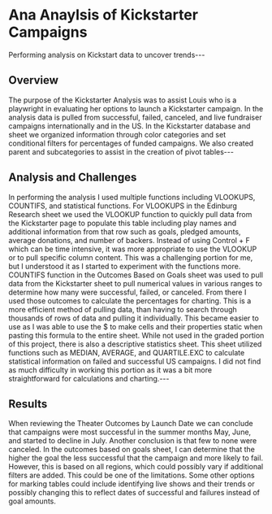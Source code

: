 # Ana Anaylsis of Kickstarter Campaigns
Performing analysis on Kickstart data to uncover trends---
## Overview
The purpose of the Kickstarter Analysis was to assist Louis who is a playwright in evaluating her options to launch a Kickstarter campaign. In the analysis data is pulled from successful, failed, canceled, and live fundraiser campaigns internationally and in the US. In the Kickstarter database and sheet we organized information through color categories and set conditional filters for percentages of funded campaigns.  We also created parent and subcategories to assist in the creation of pivot tables---
## Analysis and Challenges
In performing the analysis I used multiple functions including VLOOKUPS, COUNTIFS, and statistical functions. For VLOOKUPS in the Edinburg Research sheet we used the VLOOKUP function to quickly pull data from the Kickstarter page to populate this table including play names and additional information from that row such as goals, pledged amounts, average donations, and number of backers. Instead of using Control + F which can be time intensive, it was more appropriate to use the VLOOKUP or to pull specific column content. This was a challenging portion for me, but I understood it as I started to experiment with the functions more.
COUNTIFS function in the Outcomes Based on Goals sheet was used to pull data from the Kickstarter sheet to pull numerical values in various ranges to determine how many were successful, failed, or canceled. From there I used those outcomes to calculate the percentages for charting. This is a more efficient method of pulling data, than having to search through thousands of rows of data and pulling it individually. This became easier to use as I was able to use the $ to make cells and their properties static when pasting this formula to the entire sheet.
While not used in the graded portion of this project, there is also a descriptive statistics sheet. This sheet utilized functions such as MEDIAN, AVERAGE, and QUARTILE.EXC to calculate statistical information on failed and successful US campaigns. I did not find as much difficulty in working this portion as it was a bit more straightforward for calculations and charting.--- 
## Results
When reviewing the Theater Outcomes by Launch Date we can conclude that campaigns were most successful in the summer months May, June, and started to decline in July. Another conclusion is that few to none were canceled. 
In the outcomes based on goals sheet, I can determine that the higher the goal the less successful that the campaign and more likely to fail. However, this is based on all regions, which could possibly vary if additional filters are added. This could be one of the limitations. Some other options for marking tables could include identifying live shows and their trends or possibly changing this to reflect dates of successful and failures instead of goal amounts.

